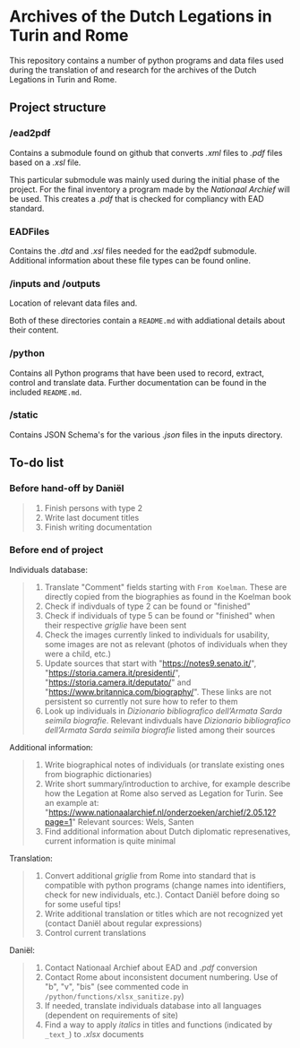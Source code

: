 # Archives of the Dutch Legations in Turin and Rome

This repository contains a number of python programs and data files used during the translation of and research for the archives of the Dutch Legations in Turin and Rome.

## Project structure

### /ead2pdf

Contains a submodule found on github that converts _.xml_ files to _.pdf_ files based on a _.xsl_ file.

This particular submodule was mainly used during the initial phase of the project. For the final inventory a program made by the _Nationaal Archief_ will be used. This creates a _.pdf_ that is checked for compliancy with EAD standard.

### EADFiles

Contains the _.dtd_ and _.xsl_ files needed for the ead2pdf submodule. Additional information about these file types can be found online.

### /inputs and /outputs

Location of relevant data files and.

Both of these directories contain a `README.md` with addiational details about their content.

### /python

Contains all Python programs that have been used to record, extract, control and translate data.
Further documentation can be found in the included `README.md`.

### /static

Contains JSON Schema's for the various _.json_ files in the inputs directory.

## To-do list

### Before hand-off by Daniël

>1) Finish persons with type 2
>2) Write last document titles
>3) Finish writing documentation

### Before end of project

Individuals database:

>1) Translate "Comment" fields starting with `From Koelman`. These are directly copied from the biographies as found in the Koelman book
>2) Check if indivduals of type 2 can be found or "finished"
>3) Check if individuals of type 5 can be found or "finished" when their respective _griglie_ have been sent
>4) Check the images currently linked to individuals for usability, some images are not as relevant (photos of individuals when they were a child, etc.)
>5) Update sources that start with "https://notes9.senato.it/", "https://storia.camera.it/presidenti/", "https://storia.camera.it/deputato/" and "https://www.britannica.com/biography/". These links are not persistent so currently not sure how to refer to them
>6) Look up individuals in _Dizionario bibliografico dell’Armata Sarda seimila biografie_. Relevant indivduals have _Dizionario bibliografico dell’Armata Sarda seimila biografie_ listed among their sources

Additional information:

>1) Write biographical notes of individuals (or translate existing ones from biographic dictionaries)
>2) Write short summary/introduction to archive, for example describe how the Legation at Rome also served as Legation for Turin. See an example at: "https://www.nationaalarchief.nl/onderzoeken/archief/2.05.12?page=1"
>    Relevant sources: Wels, Santen
>3) Find additional information about Dutch diplomatic represenatives, current information is quite minimal

Translation:

>1) Convert additional _griglie_ from Rome into standard that is compatible with python programs (change names into identifiers, check for new individuals, etc.). Contact Daniël before doing so for some useful tips!
>2) Write additional translation or titles which are not recognized yet (contact Daniël about regular expressions)
>3) Control current translations

Daniël:

>1) Contact Nationaal Archief about EAD and _.pdf_ conversion
>2) Contact Rome about inconsistent document numbering. Use of "b", "v", "bis" (see commented code in `/python/functions/xlsx_sanitize.py`)
>3) If needed, translate individuals database into all languages (dependent on requirements of site)
>4) Find a way to apply _italics_ in titles and functions (indicated by `_text_`) to _.xlsx_ documents
